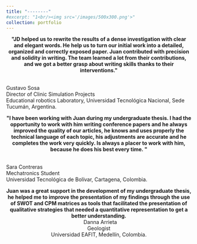 ```yaml
---
title: "--------"
#excerpt: "1<br/><img src='/images/500x300.png'>"
collection: portfolio
---
```



<p align="center">
<b>"JD helped us to rewrite the results of a dense investigation with clear and elegant words. He help us to turn our initial work into a detailed, organized and correctly exposed paper. Juan contributed with precision and solidity in writing. The team learned a lot from their contributions, and we got a better grasp about writing skills thanks to their interventions."</b><br><br>
  
Gustavo Sosa<br>
Director of Clinic Simulation Projects<br>
Educational robotics Laboratory, Universidad Tecnológica Nacional, Sede Tucumán, Argentina.<br>
</p>

<p align="center">
<b>"I have been working with Juan during my undergraduate thesis. I had the opportunity to work with him writing conference papers and he always improved the quality of our articles, he knows and uses properly the technical language of each topic, his adjustments are accurate and he completes the work very quickly. Is always a placer to work with him, because he does his best every time. "</b><br><br>
  
Sara Contreras<br>
Mechatronics Student<br>
Universidad Tecnológica de Bolívar, Cartagena, Colombia.<br>
</p>

<p align="center">
<b> Juan was a great support in the development of my undergraduate thesis, he helped me to improve the presentation of my findings through the use of SWOT and CPM matrices as tools that facilitated the presentation of qualitative strategies that needed a quantitative representation to get a better understanding. </b><br>
 
Danna Arrieta<br>
Geologist<br>
Universidad EAFIT, Medellín, Colombia.
</p>
